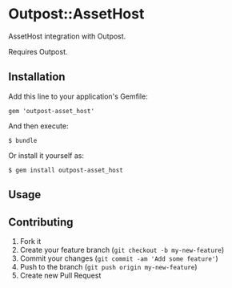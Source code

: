 # Outpost::AssetHost

AssetHost integration with Outpost.

Requires Outpost.

## Installation

Add this line to your application's Gemfile:

    gem 'outpost-asset_host'

And then execute:

    $ bundle

Or install it yourself as:

    $ gem install outpost-asset_host

## Usage


## Contributing

1. Fork it
2. Create your feature branch (`git checkout -b my-new-feature`)
3. Commit your changes (`git commit -am 'Add some feature'`)
4. Push to the branch (`git push origin my-new-feature`)
5. Create new Pull Request
